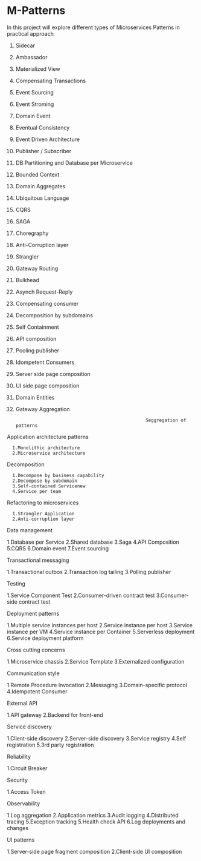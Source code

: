 # M-Patterns
In this project will explore different types of Microservices Patterns in practical approach

1.  Sidecar
2.  Ambassador
3.  Materialized View
4.  Compensating Transactions
5.  Event Sourcing
6.  Event Stroming
7.  Domain Event
8.  Eventual Consistency
9.  Event Driven Architecture
10. Publisher / Subscriber
11. DB Partitioning and Database per Microservice
12. Bounded Context
13. Domain Aggregates
14. Ubiquitous Language
15. CQRS
16. SAGA
17. Choregraphy
18. Anti-Corruption layer
19. Strangler
20. Gateway Routing
21. Bulkhead
22. Asynch Request-Reply
23. Compensating consumer
24. Decomposition by subdomains
25. Self Containment
26. API composition
27. Pooling publisher
28. Idompetent Consumers
29. Server side page composition
30. UI side page composition
31. Domain Entities
32. Gateway Aggregation

                                                        Seggregation of patterns

Application architecture patterns

      1.Monolithic architecture
      2.Microservice architecture

Decomposition

      1.Decompose by business capability
      2.Decompose by subdomain
      3.Self-contained Servicenew
      4.Service per team

Refactoring to microservices

      1.Strangler Application
      2.Anti-corruption layer
  
Data management

  1.Database per Service
  2.Shared database
  3.Saga
  4.API Composition
  5.CQRS
  6.Domain event
  7.Event sourcing
  
Transactional messaging

  1.Transactional outbox
  2.Transaction log tailing
  3.Polling publisher

Testing

  1.Service Component Test
  2.Consumer-driven contract test
  3.Consumer-side contract test

Deployment patterns

  1.Multiple service instances per host
  2.Service instance per host
  3.Service instance per VM
  4.Service instance per Container
  5.Serverless deployment
  6.Service deployment platform

Cross cutting concerns

  1.Microservice chassis
  2.Service Template
  3.Externalized configuration
  
Communication style

  1.Remote Procedure Invocation
  2.Messaging
  3.Domain-specific protocol
  4.Idempotent Consumer
  
External API

  1.API gateway
  2.Backend for front-end
  
Service discovery

  1.Client-side discovery
  2.Server-side discovery
  3.Service registry
  4.Self registration
  5.3rd party registration
  
Reliability

  1.Circuit Breaker
  
Security

  1.Access Token
  
Observability

  1.Log aggregation
  2.Application metrics
  3.Audit logging
  4.Distributed tracing
  5.Exception tracking
  5.Health check API
  6.Log deployments and changes
  
UI patterns

  1.Server-side page fragment composition
  2.Client-side UI composition
